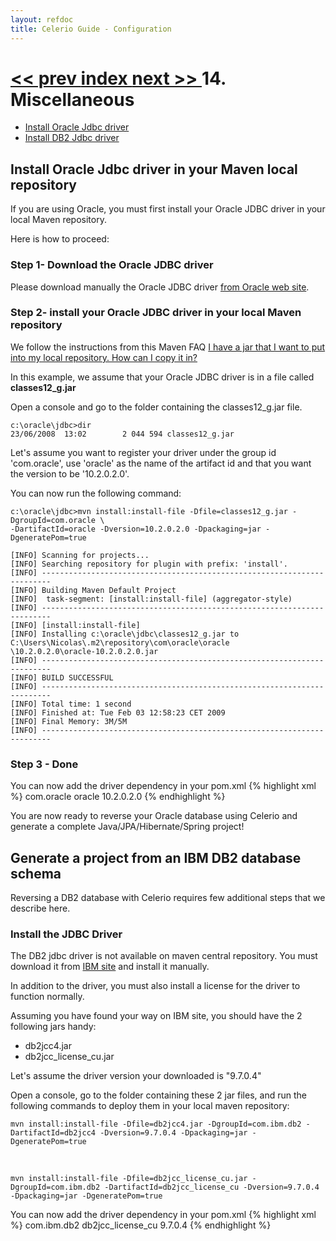 ```yaml
---
layout: refdoc
title: Celerio Guide - Configuration 
---
```

[ << prev ](troubleshooting.html) [ index ](index.html) [ next >> ](changelog.html)
14. Miscellaneous
=================

* [Install Oracle Jdbc driver](#install-oracle-jdbc-driver-maven-repository)
* [Install DB2 Jdbc driver](#install-db2-jdbc-driver-maven-repository)

<a name="install-oracle-jdbc-driver-maven-repository"></a>
## Install Oracle Jdbc driver in your Maven local repository

If you are using Oracle, you must first install your Oracle JDBC driver in your local Maven repository.

Here is how to proceed:

### Step 1- Download the Oracle JDBC driver

Please download manually the Oracle JDBC driver <a href="http://www.oracle.com/technetwork/database/features/jdbc/index-091264.html">from Oracle web site</a>.

### Step 2- install your Oracle JDBC driver in your local Maven repository

We follow the instructions from this Maven FAQ <a href="http://maven.apache.org/general.html#importing-jars" target="_new">I have
a jar that I want to put into my local repository. How can I copy it in?</a>

In this example, we assume that your Oracle JDBC driver is in a file called <strong>classes12_g.jar</strong>

Open a console and go to the folder containing the classes12_g.jar file.

    c:\oracle\jdbc>dir
    23/06/2008  13:02		 2 044 594 classes12_g.jar

Let's assume you want to register your driver under the group id 'com.oracle', use 'oracle' as the name of the artifact
id and that you want the version to be '10.2.0.2.0'.

You can now run the following command:

    c:\oracle\jdbc>mvn install:install-file -Dfile=classes12_g.jar -DgroupId=com.oracle \
    -DartifactId=oracle -Dversion=10.2.0.2.0 -Dpackaging=jar -DgeneratePom=true

    [INFO] Scanning for projects...
    [INFO] Searching repository for plugin with prefix: 'install'.
    [INFO] ------------------------------------------------------------------------
    [INFO] Building Maven Default Project
    [INFO]	task-segment: [install:install-file] (aggregator-style)
    [INFO] ------------------------------------------------------------------------
    [INFO] [install:install-file]
    [INFO] Installing c:\oracle\jdbc\classes12_g.jar to C:\Users\Nicolas\.m2\repository\com\oracle\oracle
    \10.2.0.2.0\oracle-10.2.0.2.0.jar
    [INFO] ------------------------------------------------------------------------
    [INFO] BUILD SUCCESSFUL
    [INFO] ------------------------------------------------------------------------
    [INFO] Total time: 1 second
    [INFO] Finished at: Tue Feb 03 12:58:23 CET 2009
    [INFO] Final Memory: 3M/5M
    [INFO] ------------------------------------------------------------------------

### Step 3 - Done

You can now add the driver dependency in your pom.xml
{% highlight xml %}
<dependency>
	<groupId>com.oracle</groupId>
	<artifactId>oracle</artifactId>
	<version>10.2.0.2.0</version>
</dependency>
{% endhighlight %}
 
You are now ready to reverse your Oracle database using Celerio and generate a complete Java/JPA/Hibernate/Spring project!

<a name="install-db2-jdbc-driver-maven-repository"></a>

## Generate a project from an IBM DB2 database schema

Reversing a DB2 database with Celerio requires few additional steps that we describe here.

### Install the JDBC Driver

The DB2 jdbc driver is not available on maven central repository. You must download it from <a href="http://www-01.ibm.com/software/data/db2/express/download.html">IBM site</a>
and install it manually. 

In addition to the driver, you must also install a license for the driver to function normally.

Assuming you have found your way on IBM site, you should have the 2 following jars handy:

* db2jcc4.jar
* db2jcc_license_cu.jar

Let's assume the driver version your downloaded is "9.7.0.4"

Open a console, go to the folder containing these 2 jar files, and run the following commands to deploy them in your local maven repository:

    mvn install:install-file -Dfile=db2jcc4.jar -DgroupId=com.ibm.db2 -DartifactId=db2jcc4 -Dversion=9.7.0.4 -Dpackaging=jar -DgeneratePom=true
&nbsp;

    mvn install:install-file -Dfile=db2jcc_license_cu.jar -DgroupId=com.ibm.db2 -DartifactId=db2jcc_license_cu -Dversion=9.7.0.4 -Dpackaging=jar -DgeneratePom=true

You can now add the driver dependency in your pom.xml
{% highlight xml %}
<dependency>
    <groupId>com.ibm.db2</groupId>
    <artifactId>db2jcc_license_cu</artifactId>
    <version>9.7.0.4</version>
</dependency>
{% endhighlight %}
